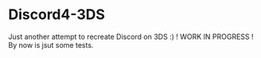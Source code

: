 # Discord4-3DS
Just another attempt to recreate Discord on 3DS :)
! WORK IN PROGRESS ! 
By now is jsut some tests.
